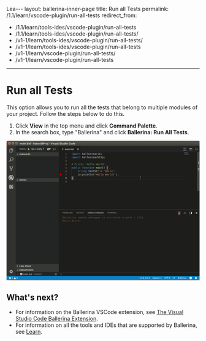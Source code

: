 Lea---
layout: ballerina-inner-page
title: Run all Tests
permalink: /1.1/learn/vscode-plugin/run-all-tests
redirect_from:
  - /1.1/learn/tools-ides/vscode-plugin/run-all-tests
  - /1.1/learn/tools-ides/vscode-plugin/run-all-tests/
  - /v1-1/learn/tools-ides/vscode-plugin/run-all-tests/
  - /v1-1/learn/tools-ides/vscode-plugin/run-all-tests
  - /v1-1/learn/vscode-plugin/run-all-tests/
  - /v1-1/learn/vscode-plugin/run-all-tests
---

# Run all Tests

This option allows you to run all the tests that belong to multiple modules of your project. Follow the steps below to do this.

1. Click **View** in the top menu and click **Command Palette**.
2. In the search box, type "Ballerina" and click **Ballerina: Run All Tests**.

![Run all tests](/1.1/learn/images/run-all-tests.gif)

## What's next?

- For information on the Ballerina VSCode extension, see [The Visual Studio Code Ballerina Extension](/1.1/learn/vscode-plugin/vscode-plugin).
- For information on all the tools and IDEs that are supported by Ballerina, see [Learn](/1.1/learn/).
